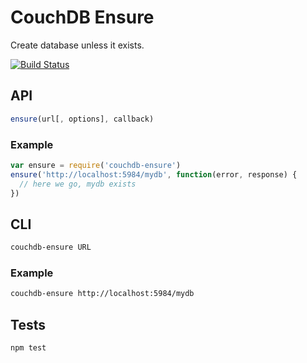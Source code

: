 # CouchDB Ensure
Create database unless it exists.

[![Build
Status](https://travis-ci.org/eHealthAfrica/couchdb-ensure.svg?branch=master)](https://travis-ci.org/eHealthAfrica/couchdb-ensure)

## API

```js
ensure(url[, options], callback)
```

### Example

```js
var ensure = require('couchdb-ensure')
ensure('http://localhost:5984/mydb', function(error, response) {
  // here we go, mydb exists
})
```

## CLI

```sh
couchdb-ensure URL
```

### Example

```sh
couchdb-ensure http://localhost:5984/mydb
```

## Tests
```sh
npm test
```
